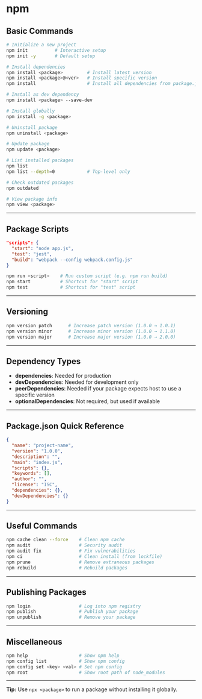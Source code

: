 # npm

## Basic Commands

```bash
# Initialize a new project
npm init          # Interactive setup
npm init -y       # Default setup

# Install dependencies
npm install <package>         # Install latest version
npm install <package>@<ver>   # Install specific version
npm install                   # Install all dependencies from package.json

# Install as dev dependency
npm install <package> --save-dev

# Install globally
npm install -g <package>

# Uninstall package
npm uninstall <package>

# Update package
npm update <package>

# List installed packages
npm list
npm list --depth=0            # Top-level only

# Check outdated packages
npm outdated

# View package info
npm view <package>
```

---

## Package Scripts

```json
"scripts": {
  "start": "node app.js",
  "test": "jest",
  "build": "webpack --config webpack.config.js"
}
```

```bash
npm run <script>    # Run custom script (e.g. npm run build)
npm start           # Shortcut for "start" script
npm test            # Shortcut for "test" script
```

---

## Versioning

```bash
npm version patch      # Increase patch version (1.0.0 → 1.0.1)
npm version minor      # Increase minor version (1.0.0 → 1.1.0)
npm version major      # Increase major version (1.0.0 → 2.0.0)
```

---

## Dependency Types

- **dependencies**: Needed for production
- **devDependencies**: Needed for development only
- **peerDependencies**: Needed if your package expects host to use a specific version
- **optionalDependencies**: Not required, but used if available

---

## Package.json Quick Reference

```json
{
  "name": "project-name",
  "version": "1.0.0",
  "description": "",
  "main": "index.js",
  "scripts": {},
  "keywords": [],
  "author": "",
  "license": "ISC",
  "dependencies": {},
  "devDependencies": {}
}
```

---

## Useful Commands

```bash
npm cache clean --force    # Clean npm cache
npm audit                  # Security audit
npm audit fix              # Fix vulnerabilities
npm ci                     # Clean install (from lockfile)
npm prune                  # Remove extraneous packages
npm rebuild                # Rebuild packages
```

---

## Publishing Packages

```bash
npm login                  # Log into npm registry
npm publish                # Publish your package
npm unpublish              # Remove your package
```

---

## Miscellaneous

```bash
npm help                   # Show npm help
npm config list            # Show npm config
npm config set <key> <val> # Set npm config
npm root                   # Show root path of node_modules
```

---

**Tip:** Use `npx <package>` to run a package without installing it globally.
